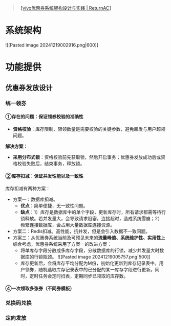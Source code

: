 >【[vivo优惠券系统架构设计与实践 | ReturnAC](https://returnac.cn/pages/Knowledge/scheme/vivo%E5%85%A8%E7%90%83%E5%95%86%E5%9F%8E-%E4%BC%98%E6%83%A0%E5%88%B8%E7%B3%BB%E7%BB%9F%E6%9E%B6%E6%9E%84%E8%AE%BE%E8%AE%A1%E4%B8%8E%E5%AE%9E%E8%B7%B5.html#%E7%B3%BB%E7%BB%9F%E8%AE%BE%E8%AE%A1)】

# 系统架构
![[Pasted image 20241219002916.png|600]]
# 功能提供
## 优惠券发放设计
### 统一领券
#### **①存在的问题：保证领券校验的准确性**
- **资格校验**：库存限制、限领数量是需要校验的关键参数，避免超发与用户超领问题。

**解决方案：**
- **采用分布式锁**：资格校验前先获取锁，然后开启事务；优惠券发放成功后或资格校验失败后，结束事务，释放锁。

#### ②库存扣减：保证并发性能以及一致性
库存扣减有两种方案：
- 方案一：数据库扣减。
	- **优点**：简单便捷，无一致性问题。
	- **缺点**：1）库存是数据库中的单个字段，更新库存时，所有请求都需等待行锁释放。若并发量大，会导致请求阻塞，连接超时，造成系统雪崩；2）频繁连接数据库，会占用大量数据库连接资源。
- 方案二：Redis扣减。高性能，抗并发，但是会引入数据不一致问题。
- 方案三：从优惠券系统当前及可预见未来的**流量峰值、系统维护性、实用性**上综合考虑，优惠券系统采用了方案一的改进方案：
	- 将单库存字段分散成多库存字段，分散数据库的行锁，减少并发量大时数据库的行锁瓶颈。
	  ![[Pasted image 20241219005757.png|500]]
	- 库存更新后，会将库存平均分配为M份，初始化更新到库存记录表中。用户领券，随机选取库存记录表中的已分配的某一库存字段进行更新。同时，定时任务会定时扫表，定期同步已领取的库存数。

#### ④一次领取多张券（不同券模板）

### 兑换码兑换

### 定向发放
